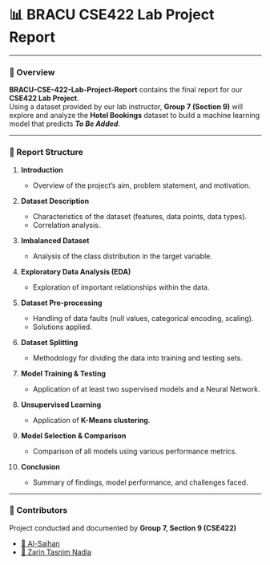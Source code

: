 # 📊 BRACU CSE422 Lab Project Report  

---

### 📝 Overview  
**BRACU-CSE-422-Lab-Project-Report** contains the final report for our **CSE422 Lab Project**.  
Using a dataset provided by our lab instructor, **Group 7 (Section 9)** will explore and analyze the **Hotel Bookings** dataset to build a machine learning model that predicts **_To Be Added_**.  

---

### 📑 Report Structure  

1. **Introduction**  
   - Overview of the project’s aim, problem statement, and motivation.  

2. **Dataset Description**  
   - Characteristics of the dataset (features, data points, data types).  
   - Correlation analysis.  

3. **Imbalanced Dataset**  
   - Analysis of the class distribution in the target variable.  

4. **Exploratory Data Analysis (EDA)**  
   - Exploration of important relationships within the data.  

5. **Dataset Pre-processing**  
   - Handling of data faults (null values, categorical encoding, scaling).  
   - Solutions applied.  

6. **Dataset Splitting**  
   - Methodology for dividing the data into training and testing sets.  

7. **Model Training & Testing**  
   - Application of at least two supervised models and a Neural Network.  

8. **Unsupervised Learning**  
   - Application of **K-Means clustering**.  

9. **Model Selection & Comparison**  
   - Comparison of all models using various performance metrics.  

10. **Conclusion**  
    - Summary of findings, model performance, and challenges faced.  

---

### 👥 Contributors  

Project conducted and documented by **Group 7, Section 9 (CSE422)**  

- [🔗 Al-Saihan](https://github.com/Al-Saihan)  
- [🔗 Zarin Tasnim Nadia](https://github.com/ZarinTasnimNadia)  
